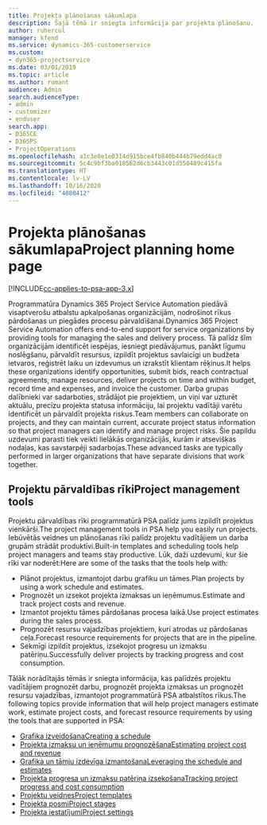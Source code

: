 ```yaml
---
title: Projekta plānošanas sākumlapa
description: Šajā tēmā ir sniegta informācija par projekta plānošanu.
author: ruhercul
manager: kfend
ms.service: dynamics-365-customerservice
ms.custom:
- dyn365-projectservice
ms.date: 03/01/2019
ms.topic: article
ms.author: rumant
audience: Admin
search.audienceType:
- admin
- customizer
- enduser
search.app:
- D365CE
- D365PS
- ProjectOperations
ms.openlocfilehash: a1c3e0e1e0314d915bce4fb840b444b79edd4ac0
ms.sourcegitcommit: 5c4c9bf3ba018562d6cb3443c01d550489c415fa
ms.translationtype: HT
ms.contentlocale: lv-LV
ms.lasthandoff: 10/16/2020
ms.locfileid: "4080412"
---
```

# <a name="project-planning-home-page"></a><span data-ttu-id="9de0f-103">Projekta plānošanas sākumlapa</span><span class="sxs-lookup"><span data-stu-id="9de0f-103">Project planning home page</span></span>

[!INCLUDE[cc-applies-to-psa-app-3.x](../includes/cc-applies-to-psa-app-3x.md)]

<span data-ttu-id="9de0f-104">Programmatūra Dynamics 365 Project Service Automation piedāvā visaptverošu atbalstu apkalpošanas organizācijām, nodrošinot rīkus pārdošanas un piegādes procesu pārvaldīšanai.</span><span class="sxs-lookup"><span data-stu-id="9de0f-104">Dynamics 365 Project Service Automation offers end-to-end support for service organizations by providing tools for managing the sales and delivery process.</span></span> <span data-ttu-id="9de0f-105">Tā palīdz šīm organizācijām identificēt iespējas, iesniegt piedāvājumus, panākt līgumu noslēgšanu, pārvaldīt resursus, izpildīt projektus savlaicīgi un budžeta ietvaros, reģistrēt laiku un izdevumus un izrakstīt klientam rēķinus.</span><span class="sxs-lookup"><span data-stu-id="9de0f-105">It helps these organizations identify opportunities, submit bids, reach contractual agreements, manage resources, deliver projects on time and within budget, record time and expenses, and invoice the customer.</span></span> <span data-ttu-id="9de0f-106">Darba grupas dalībnieki var sadarboties, strādājot pie projektiem, un viņi var uzturēt aktuālu, precīzu projekta statusa informāciju, lai projektu vadītāji varētu identificēt un pārvaldīt projekta riskus.</span><span class="sxs-lookup"><span data-stu-id="9de0f-106">Team members can collaborate on projects, and they can maintain current, accurate project status information so that project managers can identify and manage project risks.</span></span> <span data-ttu-id="9de0f-107">Šie papildu uzdevumi parasti tiek veikti lielākās organizācijās, kurām ir atsevišķas nodaļas, kas savstarpēji sadarbojas.</span><span class="sxs-lookup"><span data-stu-id="9de0f-107">These advanced tasks are typically performed in larger organizations that have separate divisions that work together.</span></span>

## <a name="project-management-tools"></a><span data-ttu-id="9de0f-108">Projektu pārvaldības rīki</span><span class="sxs-lookup"><span data-stu-id="9de0f-108">Project management tools</span></span>

<span data-ttu-id="9de0f-109">Projektu pārvaldības rīki programmatūrā PSA palīdz jums izpildīt projektus vienkārši.</span><span class="sxs-lookup"><span data-stu-id="9de0f-109">The project management tools in PSA help you easily run projects.</span></span> <span data-ttu-id="9de0f-110">Iebūvētās veidnes un plānošanas rīki palīdz projektu vadītājiem un darba grupām strādāt produktīvi.</span><span class="sxs-lookup"><span data-stu-id="9de0f-110">Built-in templates and scheduling tools help project managers and teams stay productive.</span></span> <span data-ttu-id="9de0f-111">Lūk, daži uzdevumi, kur šie rīki var noderēt:</span><span class="sxs-lookup"><span data-stu-id="9de0f-111">Here are some of the tasks that the tools help with:</span></span>

- <span data-ttu-id="9de0f-112">Plānot projektus, izmantojot darbu grafiku un tāmes.</span><span class="sxs-lookup"><span data-stu-id="9de0f-112">Plan projects by using a work schedule and estimates.</span></span>
- <span data-ttu-id="9de0f-113">Prognozēt un izsekot projekta izmaksas un ieņēmumus.</span><span class="sxs-lookup"><span data-stu-id="9de0f-113">Estimate and track project costs and revenue.</span></span>
- <span data-ttu-id="9de0f-114">Izmantot projektu tāmes pārdošanas procesa laikā.</span><span class="sxs-lookup"><span data-stu-id="9de0f-114">Use project estimates during the sales process.</span></span>
- <span data-ttu-id="9de0f-115">Prognozēt resursu vajadzības projektiem, kuri atrodas uz pārdošanas ceļa.</span><span class="sxs-lookup"><span data-stu-id="9de0f-115">Forecast resource requirements for projects that are in the pipeline.</span></span>
- <span data-ttu-id="9de0f-116">Sekmīgi izpildīt projektus, izsekojot progresu un izmaksu patēriņu.</span><span class="sxs-lookup"><span data-stu-id="9de0f-116">Successfully deliver projects by tracking progress and cost consumption.</span></span>

<span data-ttu-id="9de0f-117">Tālāk norādītajās tēmās ir sniegta informācija, kas palīdzēs projektu vadītājiem prognozēt darbu, prognozēt projekta izmaksas un prognozēt resursu vajadzības, izmantojot programmatūrā PSA atbalstītos rīkus.</span><span class="sxs-lookup"><span data-stu-id="9de0f-117">The following topics provide information that will help project managers estimate work, estimate project costs, and forecast resource requirements by using the tools that are supported in PSA:</span></span>

- [<span data-ttu-id="9de0f-118">Grafika izveidošana</span><span class="sxs-lookup"><span data-stu-id="9de0f-118">Creating a schedule</span></span>](project-creating.md)
- [<span data-ttu-id="9de0f-119">Projekta izmaksu un ieņēmumu prognozēšana</span><span class="sxs-lookup"><span data-stu-id="9de0f-119">Estimating project cost and revenue</span></span>](project-estimating.md)
- [<span data-ttu-id="9de0f-120">Grafika un tāmju izdevīga izmantošana</span><span class="sxs-lookup"><span data-stu-id="9de0f-120">Leveraging the schedule and estimates</span></span>](project-leveraging.md)
- [<span data-ttu-id="9de0f-121">Projekta progresa un izmaksu patēriņa izsekošana</span><span class="sxs-lookup"><span data-stu-id="9de0f-121">Tracking project progress and cost consumption</span></span>](project-tracking.md)
- [<span data-ttu-id="9de0f-122">Projektu veidnes</span><span class="sxs-lookup"><span data-stu-id="9de0f-122">Project templates</span></span>](project-templates.md)
- [<span data-ttu-id="9de0f-123">Projekta posmi</span><span class="sxs-lookup"><span data-stu-id="9de0f-123">Project stages</span></span>](project-stages.md)
- [<span data-ttu-id="9de0f-124">Projekta iestatījumi</span><span class="sxs-lookup"><span data-stu-id="9de0f-124">Project settings</span></span>](project-settings.md)
